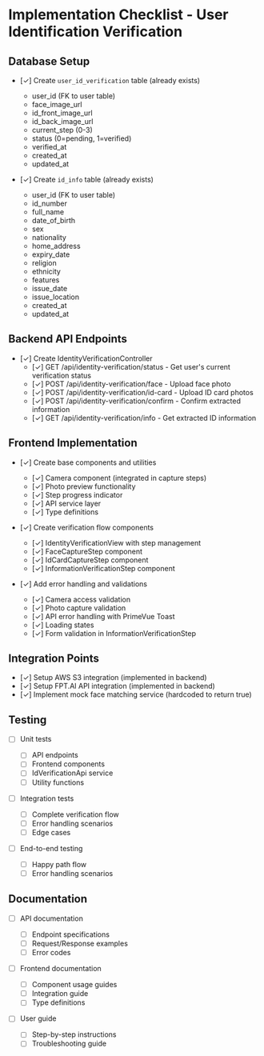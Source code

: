 # Implementation Checklist - User Identification Verification

## Database Setup

-   [✓] Create `user_id_verification` table (already exists)

    -   user_id (FK to user table)
    -   face_image_url
    -   id_front_image_url
    -   id_back_image_url
    -   current_step (0-3)
    -   status (0=pending, 1=verified)
    -   verified_at
    -   created_at
    -   updated_at

-   [✓] Create `id_info` table (already exists)
    -   user_id (FK to user table)
    -   id_number
    -   full_name
    -   date_of_birth
    -   sex
    -   nationality
    -   home_address
    -   expiry_date
    -   religion
    -   ethnicity
    -   features
    -   issue_date
    -   issue_location
    -   created_at
    -   updated_at

## Backend API Endpoints

-   [✓] Create IdentityVerificationController
    -   [✓] GET /api/identity-verification/status - Get user's current verification status
    -   [✓] POST /api/identity-verification/face - Upload face photo
    -   [✓] POST /api/identity-verification/id-card - Upload ID card photos
    -   [✓] POST /api/identity-verification/confirm - Confirm extracted information
    -   [✓] GET /api/identity-verification/info - Get extracted ID information

## Frontend Implementation

-   [✓] Create base components and utilities

    -   [✓] Camera component (integrated in capture steps)
    -   [✓] Photo preview functionality
    -   [✓] Step progress indicator
    -   [✓] API service layer
    -   [✓] Type definitions

-   [✓] Create verification flow components

    -   [✓] IdentityVerificationView with step management
    -   [✓] FaceCaptureStep component
    -   [✓] IdCardCaptureStep component
    -   [✓] InformationVerificationStep component

-   [✓] Add error handling and validations
    -   [✓] Camera access validation
    -   [✓] Photo capture validation
    -   [✓] API error handling with PrimeVue Toast
    -   [✓] Loading states
    -   [✓] Form validation in InformationVerificationStep

## Integration Points

-   [✓] Setup AWS S3 integration (implemented in backend)
-   [✓] Setup FPT.AI API integration (implemented in backend)
-   [✓] Implement mock face matching service (hardcoded to return true)

## Testing

-   [ ] Unit tests

    -   [ ] API endpoints
    -   [ ] Frontend components
    -   [ ] IdVerificationApi service
    -   [ ] Utility functions

-   [ ] Integration tests

    -   [ ] Complete verification flow
    -   [ ] Error handling scenarios
    -   [ ] Edge cases

-   [ ] End-to-end testing
    -   [ ] Happy path flow
    -   [ ] Error handling scenarios

## Documentation

-   [ ] API documentation

    -   [ ] Endpoint specifications
    -   [ ] Request/Response examples
    -   [ ] Error codes

-   [ ] Frontend documentation

    -   [ ] Component usage guides
    -   [ ] Integration guide
    -   [ ] Type definitions

-   [ ] User guide
    -   [ ] Step-by-step instructions
    -   [ ] Troubleshooting guide
